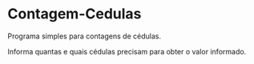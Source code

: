 # Contagem-Cedulas
 Programa simples para contagens de cédulas.

 Informa quantas e quais cédulas precisam para obter o valor informado.